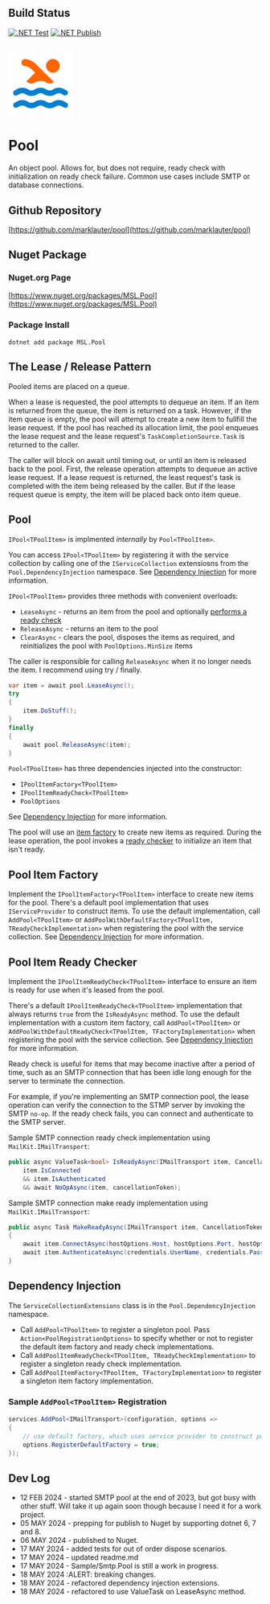 ## Build Status
[![.NET Test](https://github.com/marklauter/pool/actions/workflows/dotnet.tests.yml/badge.svg)](https://github.com/marklauter/pool/actions/workflows/dotnet.tests.yml)
[![.NET Publish](https://github.com/marklauter/pool/actions/workflows/dotnet.publish.yml/badge.svg)](https://github.com/marklauter/pool/actions/workflows/dotnet.publish.yml)
##

![pool logo](https://raw.githubusercontent.com/marklauter/pool/main/images/pool.png)

# Pool
An object pool. Allows for, but does not require, ready check with initialization on ready check failure. Common use cases include SMTP or database connections.

## Github Repository
[https://github.com/marklauter/pool](https://github.com/marklauter/pool)

## Nuget Package
### Nuget.org Page
[https://www.nuget.org/packages/MSL.Pool](https://www.nuget.org/packages/MSL.Pool)
### Package Install
```console
dotnet add package MSL.Pool
```

## The Lease / Release Pattern
Pooled items are placed on a queue.

When a lease is requested, the pool attempts to dequeue an item. 
If an item is returned from the queue, the item is returned on a task.
However, if the item queue is empty, the pool will attempt to create a new item to fullfill the lease request.
If the pool has reached its allocation limit, the pool enqueues the lease request 
and the lease request's `TaskCompletionSource.Task` is returned to the caller.

The caller will block on await until timing out, or until an item is released back to the pool. 
First, the release operation attempts to dequeue an active lease request.
If a lease request is returned, the least request's task is completed with the item being released by the caller.
But if the lease request queue is empty, the item will be placed back onto item queue.

## Pool
`IPool<TPoolItem>` is implmented _internally_ by `Pool<TPoolItem>`.

You can access `IPool<TPoolItem>` by registering it with the service collection by calling 
one of the `IServiceCollection` extensiosns from the `Pool.DependencyInjection` namespace.
See [Dependency Injection](##dependency-injection) for more information.

`IPool<TPoolItem>` provides three methods with convenient overloads:
- `LeaseAsync` - returns an item from the pool and optionally [performs a ready check](##pool-item-ready-checker)
- `ReleaseAsync` - returns an item to the pool
- `ClearAsync` - clears the pool, disposes the items as required, and reinitializes the pool with `PoolOptions.MinSize` items

The caller is responsible for calling `ReleaseAsync` when it no longer needs the item.
I recommend using try / finally.
```csharp
var item = await pool.LeaseAsync();
try
{
    item.DoStuff();
}
finally
{
    await pool.ReleaseAsync(item);
}
```

`Pool<TPoolItem>` has three dependencies injected into the constructor:
- `IPoolItemFactory<TPoolItem>`
- `IPoolItemReadyCheck<TPoolItem>`
- `PoolOptions`

See [Dependency Injection](##dependency-injection) for more information.

The pool will use an [item factory](##pool-item-factory) to create new items as required.
During the lease operation, the pool invokes a [ready checker](##pool-item-ready-checker) 
to initialize an item that isn't ready.

## Pool Item Factory
Implement the `IPoolItemFactory<TPoolItem>` interface to create new items for the pool. 
There's a default pool implementation that uses `IServiceProvider` to construct items.
To use the default implementation, call `AddPool<TPoolItem>` or 
`AddPoolWithDefaultFactory<TPoolItem, TReadyCheckImplementation>` 
when registering the pool with the service collection.
See [Dependency Injection](##dependency-injection) for more information.

## Pool Item Ready Checker
Implement the `IPoolItemReadyCheck<TPoolItem>` interface to ensure an item is ready for use when it's leased from the pool.

There's a default `IPoolItemReadyCheck<TPoolItem>` implementation that always returns 
`true` from the `IsReadyAsync` method.
To use the default implementation with a custom item factory, 
call `AddPool<TPoolItem>` 
or `AddPoolWithDefaultReadyCheck<TPoolItem, TFactoryImplementation>`
when registering the pool with the service collection.
See [Dependency Injection](##dependency-injection) for more information.

Ready check is useful for items that may become inactive after a period of time, 
such as an SMTP connection that has been idle long enough for the server to terminate
the connection.

For example, if you're implementing an SMTP connection pool, 
the lease operation can verify the connection to the STMP server 
by invoking the SMTP `no-op`. If the ready check fails, 
you can connect and authenticate to the SMTP server. 

Sample SMTP connection ready check implementation using `MailKit.IMailTransport`:
```csharp
public async ValueTask<bool> IsReadyAsync(IMailTransport item, CancellationToken cancellationToken) =>
    item.IsConnected
    && item.IsAuthenticated
    && await NoOpAsync(item, cancellationToken);
```

Sample SMTP connection make ready implementation using `MailKit.IMailTransport`:
```csharp
public async Task MakeReadyAsync(IMailTransport item, CancellationToken cancellationToken)
{
    await item.ConnectAsync(hostOptions.Host, hostOptions.Port, hostOptions.UseSsl, cancellationToken);
    await item.AuthenticateAsync(credentials.UserName, credentials.Password, cancellationToken);
}
```
## Dependency Injection
The `ServiceCollectionExtensions` class is in the `Pool.DependencyInjection` namespace.
- Call `AddPool<TPoolItem>` to register a singleton pool. Pass `Action<PoolRegistrationOptions>` to specify whether or not to register the default item factory and ready check implementations.
- Call `AddPoolItemReadyCheck<TPoolItem, TReadyCheckImplementation>` to register a singleton ready check implementation.
- Call `AddPoolItemFactory<TPoolItem, TFactoryImplementation>` to register a singleton item factory implementation.

### Sample `AddPool<TPoolItem>` Registration
```csharp
services.AddPool<IMailTransport>(configuration, options =>
{
    // use default factory, which uses service provider to construct pool items
    options.RegisterDefaultFactory = true;
});
```

## Dev Log
- 12 FEB 2024 - started SMTP pool at the end of 2023, but got busy with other stuff. Will take it up again soon though because I need it for a work project.
- 05 MAY 2024 - prepping for publish to Nuget by supporting dotnet 6, 7 and 8.
- 06 MAY 2024 - published to Nuget.
- 17 MAY 2024 - added tests for out of order dispose scenarios.
- 17 MAY 2024 - updated readme.md
- 17 MAY 2024 - Sample/Smtp.Pool is still a work in progress.
- 18 MAY 2024 :ALERT: breaking changes.
- 18 MAY 2024 - refactored dependency injection extensions. 
- 18 MAY 2024 - refactored to use ValueTask on LeaseAsync method. 
